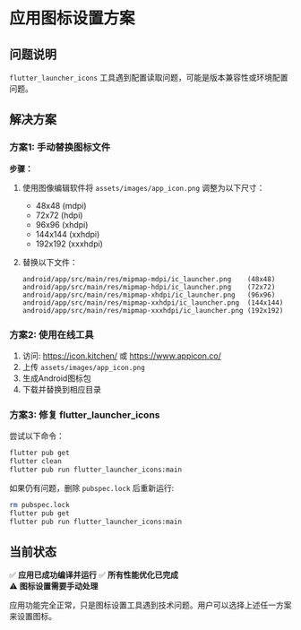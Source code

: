 # 应用图标设置方案

## 问题说明
`flutter_launcher_icons` 工具遇到配置读取问题，可能是版本兼容性或环境配置问题。

## 解决方案

### 方案1: 手动替换图标文件

**步骤：**
1. 使用图像编辑软件将 `assets/images/app_icon.png` 调整为以下尺寸：
   - 48x48 (mdpi) 
   - 72x72 (hdpi)
   - 96x96 (xhdpi) 
   - 144x144 (xxhdpi)
   - 192x192 (xxxhdpi)

2. 替换以下文件：
   ```
   android/app/src/main/res/mipmap-mdpi/ic_launcher.png    (48x48)
   android/app/src/main/res/mipmap-hdpi/ic_launcher.png    (72x72) 
   android/app/src/main/res/mipmap-xhdpi/ic_launcher.png   (96x96)
   android/app/src/main/res/mipmap-xxhdpi/ic_launcher.png  (144x144)
   android/app/src/main/res/mipmap-xxxhdpi/ic_launcher.png (192x192)
   ```

### 方案2: 使用在线工具

1. 访问: https://icon.kitchen/ 或 https://www.appicon.co/
2. 上传 `assets/images/app_icon.png`
3. 生成Android图标包
4. 下载并替换到相应目录

### 方案3: 修复 flutter_launcher_icons

尝试以下命令：
```bash
flutter pub get
flutter clean
flutter pub run flutter_launcher_icons:main
```

如果仍有问题，删除 `pubspec.lock` 后重新运行:
```bash
rm pubspec.lock
flutter pub get
flutter pub run flutter_launcher_icons:main
```

## 当前状态

✅ **应用已成功编译并运行**
✅ **所有性能优化已完成**  
⚠️ **图标设置需要手动处理**

应用功能完全正常，只是图标设置工具遇到技术问题。用户可以选择上述任一方案来设置图标。